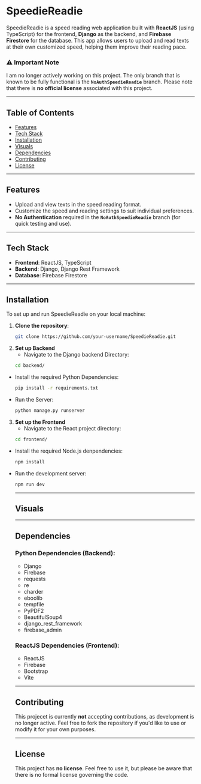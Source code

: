 # SpeedieReadie

SpeedieReadie is a speed reading web application built with **ReactJS** (using TypeScript) for the frontend, **Django** as the backend, and **Firebase Firestore** for the database. This app allows users to upload and read texts at their own customized speed, helping them improve their reading pace. 

### ⚠️ **Important Note**
I am no longer actively working on this project. The only branch that is known to be fully functional is the **`NoAuthSpeedieReadie`** branch. Please note that there is **no official license** associated with this project.

---

## Table of Contents
- [Features](#features)
- [Tech Stack](#tech-stack)
- [Installation](#installation)
- [Visuals](#visuals)
- [Dependencies](#dependencies)
- [Contributing](#contributing)
- [License](#license)

---

## Features
- Upload and view texts in the speed reading format.
- Customize the speed and reading settings to suit individual preferences.
- **No Authentication** required in the **`NoAuthSpeedieReadie`** branch (for quick testing and use).

---

## **Tech Stack**

- **Frontend**: ReactJS, TypeScript
- **Backend**: Django, Django Rest Framework
- **Database**: Firebase Firestore

---

## **Installation**

To set up and run SpeedieReadie on your local machine:

1. **Clone the repository**:
   ```bash
   git clone https://github.com/your-username/SpeedieReadie.git
2. **Set up Backend**
   - Navigate to the Django backend Directory:
    ```bash
    cd backend/
  - Install the required Python Dependencies:
    ```bash
    pip install -r requirements.txt
  - Run the Server:
    ```bash
    python manage.py runserver
3. **Set up the Frontend**
   - Navigate to the React project directory:
    ```bash
   cd frontend/
  - Install the required Node.js denpendencies:
    ```bash
    npm install
  - Run the development server:
    ```bash
    npm run dev
    ```
    ---

    ## **Visuals**

    ---

    ## **Dependencies**
    
    ### **Python Dependencies** (Backend):
    - Django
    - Firebase
    - requests
    - re
    - charder
    - eboolib
    - tempfile
    - PyPDF2
    - BeautifulSoup4
    - django_rest_framework
    - firebase_admin

    ### **ReactJS Dependencies** (Frontend):
    - ReactJS
    - Firebase
    - Bootstrap
    - Vite

    ---

    ## **Contributing**
    This projecet is currently **not** accepting contributions, as development is no longer active. Feel free to fork the repository if you'd like to use or modify it for your own purposes.

    ---

    ## **License**
    This project has **no license**. Feel free to use it, but please be aware that there is no formal license governing the code.
    

